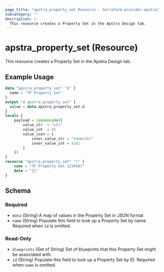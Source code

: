 ```yaml
---
page_title: "apstra_property_set Resource - terraform-provider-apstra"
subcategory: ""
description: |-
  This resource creates a Property Set in the Apstra Design tab.
---
```


# apstra_property_set (Resource)

This resource creates a Property Set in the Apstra Design tab.

## Example Usage

```terraform
data "apstra_property_set" "d" {
  name = "TF Property Set"
}
output "d_apstra_property_set" {
  value = data.apstra_property_set.d
}
locals {
	payload = jsonencode({
		value_str  = "str"
		value_int  = 42
		value_json = {
			inner_value_str = "innerstr"
			inner_value_int = 4242
		}
	})
}
resource "apstra_property_set" "r" {
	name = "TF Property Set 1234567"
	data = "{}"
}
```

<!-- schema generated by tfplugindocs -->
## Schema

### Required

- `data` (String) A map of values in the Property Set in JSON format
- `name` (String) Populate this field to look up a Property Set by name. Required when `id` is omitted.

### Read-Only

- `blueprints` (Set of String) Set of blueprints that this Property Set might be associated with.
- `id` (String) Populate this field to look up a Property Set by ID. Required when `name` is omitted.

